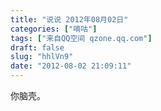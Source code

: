 ```yaml
---
title: "说说 2012年08月02日"
categories: ["嘀咕"]
tags: ["来自QQ空间 qzone.qq.com"]
draft: false
slug: "hhlVn9"
date: "2012-08-02 21:09:11"
---
```


 你脑壳。
